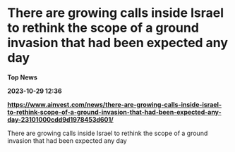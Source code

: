 # There are growing calls inside Israel to rethink the scope of a ground invasion that had been expected any day
**Top News**

**2023-10-29 12:36**

**https://www.ainvest.com/news/there-are-growing-calls-inside-israel-to-rethink-scope-of-a-ground-invasion-that-had-been-expected-any-day-23101000cdd9d1978453d601/**

There are growing calls inside Israel to rethink the scope of a ground invasion that had been expected any day